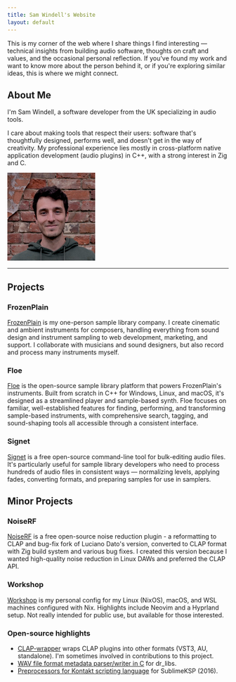```yaml
---
title: Sam Windell's Website
layout: default
---
```


This is my corner of the web where I share things I find interesting — technical insights from building audio software, thoughts on craft and values, and the occasional personal reflection. If you've found my work and want to know more about the person behind it, or if you're exploring similar ideas, this is where we might connect.

## About Me

<div class="about-section">
<div class="about-text">
<p>I'm Sam Windell, a software developer from the UK specializing in audio tools.</p>

<p>I care about making tools that respect their users: software that's thoughtfully designed, performs well, and doesn't get in the way of creativity. My professional experience lies mostly in cross-platform native application development (audio plugins) in C++, with a strong interest in Zig and C.</p>
</div>
<img class="avatar" src="/assets/images/sam.jpg" alt="Sam Windell">
</div>

---

## Projects

### FrozenPlain
[FrozenPlain](https://frozenplain.com) is my one-person sample library company. I create cinematic and ambient instruments for composers, handling everything from sound design and instrument sampling to web development, marketing, and support. I collaborate with musicians and sound designers, but also record and process many instruments myself.

### Floe
[Floe](https://github.com/Floe-Synth/Floe) is the open-source sample library platform that powers FrozenPlain's instruments. Built from scratch in C++ for Windows, Linux, and macOS, it's designed as a streamlined player and sample-based synth. Floe focuses on familiar, well-established features for finding, performing, and transforming sample-based instruments, with comprehensive search, tagging, and sound-shaping tools all accessible through a consistent interface.

### Signet
[Signet](https://github.com/samwindell/signet) is a free open-source command-line tool for bulk-editing audio files. It's particularly useful for sample library developers who need to process hundreds of audio files in consistent ways — normalizing levels, applying fades, converting formats, and preparing samples for use in samplers.

## Minor Projects

### NoiseRF
[NoiseRF](https://github.com/samwindell/NoiseRF) is a free open-source noise reduction plugin - a reformatting to CLAP and bug-fix fork of Luciano Dato's version, converted to CLAP format with Zig build system and various bug fixes. I created this version because I wanted high-quality noise reduction in Linux DAWs and preferred the CLAP API.

### Workshop
[Workshop](https://github.com/samwindell/workshop) is my personal config for my Linux (NixOS), macOS, and WSL machines configured with Nix. Highlights include Neovim and a Hyprland setup. Not really intended for public use, but available for those interested.

### Open-source highlights
- [CLAP-wrapper](https://github.com/free-audio/clap-wrapper) wraps CLAP plugins into other formats (VST3, AU, standalone). I'm sometimes involved in contributions to this project.
- [WAV file format metadata parser/writer in C](https://github.com/mackron/dr_libs/pull/170) for dr_libs.
- [Preprocessors for Kontakt scripting language](https://github.com/nojanath/SublimeKSP/blob/master/compiler/preprocessor_plugins.py) for SublimeKSP (2016).
